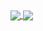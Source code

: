 <a href="https://github.com/killdns">
  <img align="center" src="https://github-readme-stats.vercel.app/api?username=killdns&show_icons=true&include_all_commits=true&line_height=33&count_private=true&theme=dark" />
  <img align="center" src="https://github-readme-stats.vercel.app/api/top-langs/?username=killdns&langs_count=4&line_height=345&theme=dark" />
</a>
